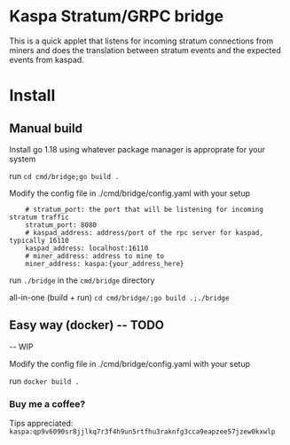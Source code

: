 # Kaspa Stratum/GRPC bridge
This is a quick applet that listens for incoming stratum connections from miners and does the translation between stratum events and the expected events from kaspad. 

# Install

## Manual build
Install go 1.18 using whatever package manager is approprate for your system

run `cd cmd/bridge;go build .`

Modify the config file in ./cmd/bridge/config.yaml with your setup
```
    # stratum_port: the port that will be listening for incoming stratum traffic
    stratum_port: 8080
    # kaspad_address: address/port of the rpc server for kaspad, typically 16110
    kaspad_address: localhost:16110
    # miner_address: address to mine to
    miner_address: kaspa:{your_address_here}
```


run `./bridge` in the `cmd/bridge` directory


all-in-one (build + run) `cd cmd/bridge/;go build .;./bridge`


## Easy way (docker) -- TODO
-- WIP

Modify the config file in ./cmd/bridge/config.yaml with your setup

run `docker build .`

### Buy me a coffee?
Tips appreciated: `kaspa:qp9v6090sr8jjlkq7r3f4h9un5rtfhu3raknfg3cca9eapzee57jzew0kxwlp`
